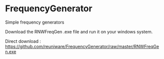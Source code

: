 # FrequencyGenerator
Simple frequency generators

Download the RNWFreqGen .exe file and run it on your windows system.

Direct download : https://github.com/reuniware/FrequencyGenerator/raw/master/RNWFreqGen.exe
